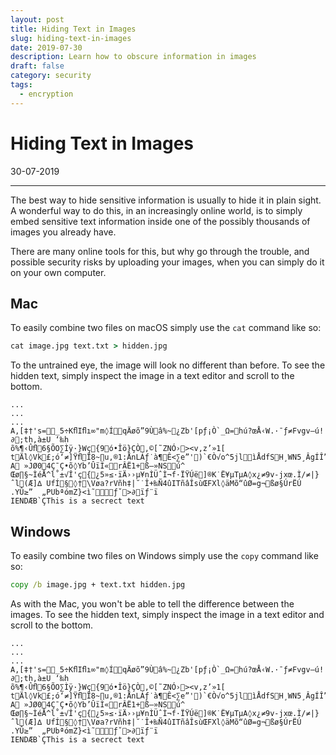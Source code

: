 ```yaml
---
layout: post
title: Hiding Text in Images
slug: hiding-text-in-images
date: 2019-07-30
description: Learn how to obscure information in images
draft: false
category: security
tags:
  - encryption
---
```


# Hiding Text in Images

<p class='timestamp'><time datetime='30-07-2019'>30-07-2019</time></p>
<hr>

The best way to hide sensitive information is usually to hide it in plain sight.
A wonderful way to do this, in an increasingly online world, is to simply embed sensitive text information
inside one of the possibly thousands of images you already have.

There are many online tools for this, but why go through the trouble,
and possible security risks by uploading your images, when you can simply do it on your own computer.

## Mac

To easily combine two files on macOS simply use the `cat` command like so:

```cmd
cat image.jpg text.txt > hidden.jpg
```

To the untrained eye, the image will look no different than before.
To see the hidden text, simply inspect the image in a text editor and scroll to the bottom.

```text
...
...
...
A‚[‡†'s=_5÷KﬂIﬂı∞"m◊ÍqÄøõ”9Ùâ%~¿Zb'[pƒ¡Ò`_Ω=hú?œÅ‹W.·¯ƒ≠Fvgv—ú!∂;th‚à±U ‘‰h
õ%¶‹Ûﬂ6§ÕO∑Ìÿ·}Wç{9ó•Îö}ÇÒ,©[˜ZNÓ›><v,z’»1[	tÄl◊Vk£;ó‘≠]ŸﬂÏ8~∏u‚®1:ÅnLÁƒ˙à¶Ê<∑e”')  `€Ò√o^5jlìÅdfSH ¸WN5¸ÂgÍÎ”Ó§øÁ‚qØ∂™‹…A	»JØ04Ç¯Ç•õ◊Yb’ÛïÌ«rÂË1+ß—»NSú^ Œø∏§~ÌéÅ^l˚±√Î'ç{¿5»≤·ïÄ› ›µ¥nÌÜˆÌ¬f·ÏŸÚë]®K˙Ë¥µTµA◊x¿≠9v-jxœ.Ì/≠|}ˆl(Æ]∆ UfÍ§◊†\Vøa?rVñh‡|˘˙Î+‰Ñ4ûITñâÎsùŒFXl◊äMõ“ûØ=g¬ßø§ÚrËÚ .YÛ≥”	„PUbªómZ}<ì˜ƒˇ>∂ïƒ¨ï
    IENDÆB`ÇThis is a secrect text
```

## Windows

To easily combine two files on Windows simply use the `copy` command like so:

```cmd
copy /b image.jpg + text.txt hidden.jpg
```

As with the Mac, you won't be able to tell the difference between the images.
To see the hidden text, simply inspect the image in a text editor and scroll to the bottom.

```text
...
...
...
A‚[‡†'s=_5÷KﬂIﬂı∞"m◊ÍqÄøõ”9Ùâ%~¿Zb'[pƒ¡Ò`_Ω=hú?œÅ‹W.·¯ƒ≠Fvgv—ú!∂;th‚à±U ‘‰h
õ%¶‹Ûﬂ6§ÕO∑Ìÿ·}Wç{9ó•Îö}ÇÒ,©[˜ZNÓ›><v,z’»1[	tÄl◊Vk£;ó‘≠]ŸﬂÏ8~∏u‚®1:ÅnLÁƒ˙à¶Ê<∑e”')  `€Ò√o^5jlìÅdfSH ¸WN5¸ÂgÍÎ”Ó§øÁ‚qØ∂™‹…A	»JØ04Ç¯Ç•õ◊Yb’ÛïÌ«rÂË1+ß—»NSú^ Œø∏§~ÌéÅ^l˚±√Î'ç{¿5»≤·ïÄ› ›µ¥nÌÜˆÌ¬f·ÏŸÚë]®K˙Ë¥µTµA◊x¿≠9v-jxœ.Ì/≠|}ˆl(Æ]∆ UfÍ§◊†\Vøa?rVñh‡|˘˙Î+‰Ñ4ûITñâÎsùŒFXl◊äMõ“ûØ=g¬ßø§ÚrËÚ .YÛ≥”	„PUbªómZ}<ì˜ƒˇ>∂ïƒ¨ï
    IENDÆB`ÇThis is a secrect text
```
